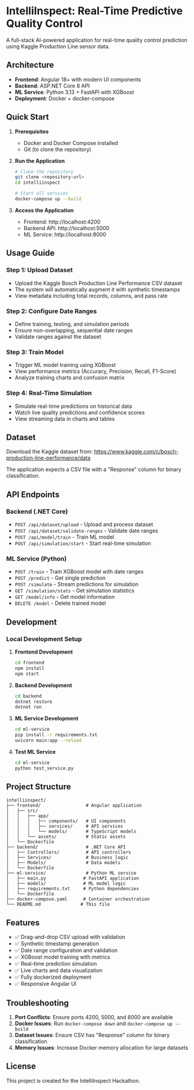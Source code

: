 # IntelliInspect: Real-Time Predictive Quality Control

A full-stack AI-powered application for real-time quality control prediction using Kaggle Production Line sensor data.

## Architecture

- **Frontend**: Angular 18+ with modern UI components
- **Backend**: ASP.NET Core 8 API
- **ML Service**: Python 3.13 + FastAPI with XGBoost
- **Deployment**: Docker + docker-compose

## Quick Start

1. **Prerequisites**
   - Docker and Docker Compose installed
   - Git (to clone the repository)

2. **Run the Application**
   ```bash
   # Clone the repository
   git clone <repository-url>
   cd intelliinspect
   
   # Start all services
   docker-compose up --build
   ```

3. **Access the Application**
   - Frontend: http://localhost:4200
   - Backend API: http://localhost:5000
   - ML Service: http://localhost:8000

## Usage Guide

### Step 1: Upload Dataset
- Upload the Kaggle Bosch Production Line Performance CSV dataset
- The system will automatically augment it with synthetic timestamps
- View metadata including total records, columns, and pass rate

### Step 2: Configure Date Ranges
- Define training, testing, and simulation periods
- Ensure non-overlapping, sequential date ranges
- Validate ranges against the dataset

### Step 3: Train Model
- Trigger ML model training using XGBoost
- View performance metrics (Accuracy, Precision, Recall, F1-Score)
- Analyze training charts and confusion matrix

### Step 4: Real-Time Simulation
- Simulate real-time predictions on historical data
- Watch live quality predictions and confidence scores
- View streaming data in charts and tables

## Dataset

Download the Kaggle dataset from: https://www.kaggle.com/c/bosch-production-line-performance/data

The application expects a CSV file with a "Response" column for binary classification.

## API Endpoints

### Backend (.NET Core)
- `POST /api/dataset/upload` - Upload and process dataset
- `POST /api/dataset/validate-ranges` - Validate date ranges
- `POST /api/model/train` - Train ML model
- `POST /api/simulation/start` - Start real-time simulation

### ML Service (Python)
- `POST /train` - Train XGBoost model with date ranges
- `POST /predict` - Get single prediction
- `POST /simulate` - Stream predictions for simulation
- `GET /simulation/stats` - Get simulation statistics
- `GET /model/info` - Get model information
- `DELETE /model` - Delete trained model

## Development

### Local Development Setup

1. **Frontend Development**
   ```bash
   cd frontend
   npm install
   npm start
   ```

2. **Backend Development**
   ```bash
   cd backend
   dotnet restore
   dotnet run
   ```

3. **ML Service Development**
   ```bash
   cd ml-service
   pip install -r requirements.txt
   uvicorn main:app --reload
   ```

4. **Test ML Service**
   ```bash
   cd ml-service
   python test_service.py
   ```

## Project Structure

```
intelliinspect/
├── frontend/                 # Angular application
│   ├── src/
│   │   ├── app/
│   │   │   ├── components/   # UI components
│   │   │   ├── services/     # API services
│   │   │   └── models/       # TypeScript models
│   │   └── assets/           # Static assets
│   └── Dockerfile
├── backend/                  # .NET Core API
│   ├── Controllers/          # API controllers
│   ├── Services/             # Business logic
│   ├── Models/               # Data models
│   └── Dockerfile
├── ml-service/               # Python ML service
│   ├── main.py              # FastAPI application
│   ├── models/              # ML model logic
│   ├── requirements.txt     # Python dependencies
│   └── Dockerfile
├── docker-compose.yaml      # Container orchestration
└── README.md               # This file
```

## Features

- ✅ Drag-and-drop CSV upload with validation
- ✅ Synthetic timestamp generation
- ✅ Date range configuration and validation
- ✅ XGBoost model training with metrics
- ✅ Real-time prediction simulation
- ✅ Live charts and data visualization
- ✅ Fully dockerized deployment
- ✅ Responsive Angular UI

## Troubleshooting

1. **Port Conflicts**: Ensure ports 4200, 5000, and 8000 are available
2. **Docker Issues**: Run `docker-compose down` and `docker-compose up --build`
3. **Dataset Issues**: Ensure CSV has "Response" column for binary classification
4. **Memory Issues**: Increase Docker memory allocation for large datasets

## License

This project is created for the IntelliInspect Hackathon.
